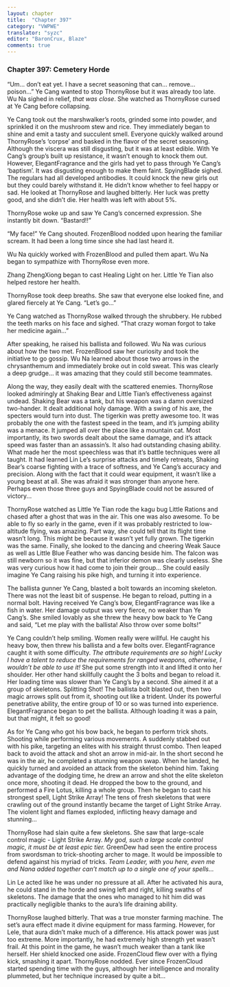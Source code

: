 ```yaml
---
layout: chapter
title:  "Chapter 397"
category: "VWPWE"
translator: "syzc"
editor: "BaronCrux, Blaze"
comments: true
---
```


### Chapter 397: Cemetery Horde

“Um… don’t eat yet. I have a secret seasoning that can… remove… poison...” Ye Cang wanted to stop ThornyRose but it was already too late. Wu Na sighed in relief, *that was close*. She watched as ThornyRose cursed at Ye Cang before collapsing.

Ye Cang took out the marshwalker’s roots, grinded some into powder, and sprinkled it on the mushroom stew and rice. They immediately began to shine and emit a tasty and succulent smell. Everyone quickly walked around ThornyRose’s ‘corpse’ and basked in the flavor of the secret seasoning. Although the viscera was still disgusting, but it was at least edible. With Ye Cang’s group’s built up resistance, it wasn’t enough to knock them out. However, ElegantFragrance and the girls had yet to pass through Ye Cang’s ‘baptism’. It was disgusting enough to make them faint. SpyingBlade sighed. The regulars had all developed antibodies. It could knock the new girls out but they could barely withstand it. He didn’t know whether to feel happy or sad. He looked at ThornyRose and laughed bitterly. Her luck was pretty good, and she didn’t die. Her health was left with about 5%.

ThornyRose woke up and saw Ye Cang’s concerned expression. She instantly bit down. “Bastard!!”

“My face!” Ye Cang shouted. FrozenBlood nodded upon hearing the familiar scream. It had been a long time since she had last heard it.

Wu Na quickly worked with FrozenBlood and pulled them apart. Wu Na began to sympathize with ThornyRose even more.

Zhang ZhengXiong began to cast Healing Light on her. Little Ye Tian also helped restore her health.

ThornyRose took deep breaths. She saw that everyone else looked fine, and glared fiercely at Ye Cang. “Let’s go...”

Ye Cang watched as ThornyRose walked through the shrubbery. He rubbed the teeth marks on his face and sighed. “That crazy woman forgot to take her medicine again...”

After speaking, he raised his ballista and followed. Wu Na was curious about how the two met. FrozenBlood saw her curiosity and took the initiative to go gossip. Wu Na learned about those two arrows in the chrysanthemum and immediately broke out in cold sweat. This was clearly a deep grudge… it was amazing that they could still become teammates.

Along the way, they easily dealt with the scattered enemies. ThornyRose looked admiringly at Shaking Bear and Little Tian’s effectiveness against undead. Shaking Bear was a tank, but his weapon was a damn oversized two-hander. It dealt additional holy damage. With a swing of his axe, the specters would turn into dust. The tigerkin was pretty awesome too. It was probably the one with the fastest speed in the team, and it’s jumping ability was a menace. It jumped all over the place like a mountain cat. Most importantly, its two swords dealt about the same damage, and it’s attack speed was faster than an assassin’s. It also had outstanding chasing ability. What made her the most speechless was that it’s battle techniques were all taught. It had learned Lin Le’s surprise attacks and timely retreats, Shaking Bear’s coarse fighting with a trace of softness, and Ye Cang’s accuracy and precision. Along with the fact that it could wear equipment, it wasn’t like a young beast at all. She was afraid it was stronger than anyone here. Perhaps even those three guys and SpyingBlade could not be assured of victory...

ThornyRose watched as Little Ye Tian rode the kagu bug Little Rations and chased after a ghost that was in the air. This one was also awesome. To be able to fly so early in the game, even if it was probably restricted to low-altitude flying, was amazing. Part way, she could tell that its flight time wasn’t long. This might be because it wasn’t yet fully grown. The tigerkin was the same. Finally, she looked to the dancing and cheering Weak Sauce as well as Little Blue Feather who was dancing beside him. The falcon was still newborn so it was fine, but that inferior demon was clearly useless. She was very curious how it had come to join their group… She could easily imagine Ye Cang raising his pike high, and turning it into experience.

The ballista gunner Ye Cang, blasted a bolt towards an incoming skeleton. There was not the least bit of suspense. He began to reload, putting in a normal bolt. Having received Ye Cang’s bow, ElegantFragrance was like a fish in water. Her damage output was very fierce, no weaker than Ye Cang’s. She smiled lovably as she threw the heavy bow back to Ye Cang and said, “Let me play with the ballista! Also throw over some bolts!”

Ye Cang couldn’t help smiling. Women really were willful. He caught his heavy bow, then threw his ballista and a few bolts over. ElegantFragrance caught it with some difficulty. *The attribute requirements are so high! Lucky I have a talent to reduce the requirements for ranged weapons, otherwise, I wouldn’t be able to use it!* She put some strength into it and lifted it onto her shoulder. Her other hand skillfully caught the 3 bolts and began to reload it. Her loading time was slower than Ye Cang’s by a second. She aimed it at a group of skeletons. Splitting Shot! The ballista bolt blasted out, then two magic arrows split out from it, shooting out like a trident. Under its powerful penetrative ability, the entire group of 10 or so was turned into experience. ElegantFragrance began to pet the ballista. Although loading it was a pain, but that might, it felt so good!

As for Ye Cang who got his bow back, he began to perform trick shots. Shooting while performing various movements. A suddenly stabbed out with his pike, targeting an elites with his straight thrust combo. Then leaped back to avoid the attack and shot an arrow in mid-air. In the short second he was in the air, he completed a stunning weapon swap. When he landed, he quickly turned and avoided an attack from the skeleton behind him. Taking advantage of the dodging time, he drew an arrow and shot the elite skeleton once more, shooting it dead. He dropped the bow to the ground, and performed a Fire Lotus, killing a whole group. Then he began to cast his strongest spell, Light Strike Array! The tens of fresh skeletons that were crawling out of the ground instantly became the target of Light Strike Array. The violent light and flames exploded, inflicting heavy damage and stunning...

ThornyRose had slain quite a few skeletons. She saw that large-scale control magic - Light Strike Array. *My god, such a large scale control magic, it must be at least epic tier.* GreenDew had seen the entire process from swordsman to trick-shooting archer to mage. It would be impossible to defend against his myriad of tricks. *Team Leader, with you here, even me and Nana added together can’t match up to a single one of your spells...*

Lin Le acted like he was under no pressure at all. After he activated his aura, he could stand in the horde and swing left and right, killing swaths of skeletons. The damage that the ones who managed to hit him did was practically negligible thanks to the aura’s life draining ability.

ThornyRose laughed bitterly. That was a true monster farming machine. The set’s aura effect made it divine equipment for mass farming. However, for Lele, that aura didn’t make much of a difference. His attack power was just too extreme. More importantly, he had extremely high strength yet wasn’t frail. At this point in the game, he wasn’t much weaker than a tank like herself. Her shield knocked one aside. FrozenCloud flew over with a flying kick, smashing it apart. ThornyRose nodded. Ever since FrozenCloud started spending time with the guys, although her intelligence and morality plummeted, but her technique increased by quite a bit...
